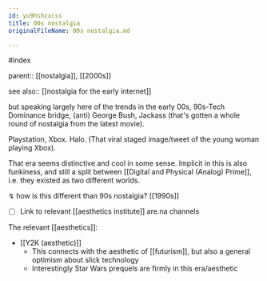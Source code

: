 ```yaml
---
id: yu9hshzxcss
title: 00s nostalgia
originalFileName: 00s nostalgia.md

---
```


#index

parent:: [[nostalgia]], [[2000s]]

see also:: [[nostalgia for the early internet]]

but speaking largely here of the trends in the early 00s, 90s-Tech Dominance bridge, (anti) George Bush, Jackass (that's gotten a whole round of nostalgia from the latest movie).

Playstation, Xbox. Halo. (That viral staged image/tweet of the young woman playing Xbox).

That era seems distinctive and cool in some sense. Implicit in this is also funkiness, and still a split between [[Digital and Physical (Analog) Prime]], i.e. they existed as two different worlds.

↯ how is this different than 90s nostalgia? [[1990s]]

* [ ] Link to relevant [[aesthetics institute]] are.na channels

The relevant [[aesthetics]]:

* [[Y2K (aesthetic)]]
  * This connects with the aesthetic of [[futurism]], but also a general optimism about slick technology
  * Interestingly Star Wars prequels are firmly in this era/aesthetic
